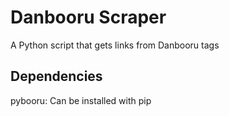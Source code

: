 # Danbooru Scraper
A Python script that gets links from Danbooru tags

## Dependencies
pybooru: Can be installed with pip
